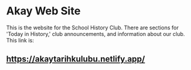 # Akay Web Site
This is the website for the School History Club. There are sections for 'Today in History,' club announcements, and information about our club.
This link is:
## https://akaytarihkulubu.netlify.app/
